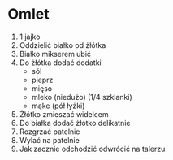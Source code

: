 # Omlet

1. 1 jajko
1. Oddzielić białko od żłótka
1. Białko mikserem ubić
1. Do żłótka dodać dodatki
    - sól
    - pieprz
    - mięso
    - mleko (niedużo) (1/4 szklanki)
    - mąke (pół łyżki)
1. Żłótko zmieszać widelcem
1. Do białka dodać żłótko delikatnie
1. Rozgrzać patelnie
1. Wylać na patelnie
1. Jak zacznie odchodzić odwrócić na talerzu
